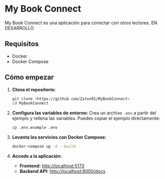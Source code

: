 # My Book Connect

My Book Connect es una aplicación para conectar con otros lectores. EN DESARROLLO

## Requisitos

- Docker
- Docker Compose

## Cómo empezar

1.  **Clona el repositorio:**
    ```bash
    git clone <https://github.com/Zaton81/MyBookConnect>
    cd MyBookConnect
    ```

2.  **Configura las variables de entorno:**
    Crea un archivo `.env` a partir del ejemplo y rellena las variables. Puedes copiar el ejemplo directamente:
    ```bash
    cp .env.example .env
    ```

3.  **Levanta los servicios con Docker Compose:**
    ```bash
    docker-compose up -d --build
    ```

4.  **Accede a la aplicación:**
    -   **Frontend:** [http://localhost:5173](http://localhost:5173)
    -   **Backend API:** [http://localhost:8000/docs](http://localhost:8000/docs)
